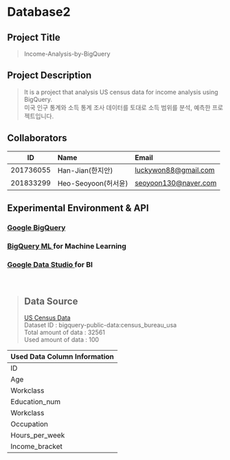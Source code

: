 # Database2
## Project Title 
> Income-Analysis-by-BigQuery

## Project Description
> It is a project that analysis US census data for income analysis using BigQuery.<br>
> 미국 인구 통계와 소득 통계 조사 데이터를 토대로 소득 범위를 분석, 예측한 프로젝트입니다. <br>

## Collaborators
| ID         | Name                 | Email                      |
| ---------- | :------------------- | :------------------------- |
| 201736055  | Han-Jian(한지안)     | luckywon88@gmail.com       |
| 201833299  | Heo-Seoyoon(허서윤)   | seoyoon130@naver.com       |

## Experimental Environment & API
<h3> <a href = "https://cloud.google.com/bigquery/what-is-bigquery?hl=ko&_ga=2.180202913.-466054852.1631244540&_gac=1.255702394.1638359937.Cj0KCQiA15yNBhDTARIsAGnwe0WTEyfxWjWycZYzVRczs5wTWBX5CEEeFlEYiDOIDTYJyhp52fz0T_oaAlhOEALw_wcB"> Google BigQuery </a> </h3>

<h3> <a href = "https://cloud.google.com/bigquery-ml/docs?hl=ko"> BigQuery ML </a> for Machine Learning </h3>
<h3> <a href = "https://marketingplatform.google.com/about/data-studio/"> Google Data Studio </a> for BI</h3>
<br>

>
> Data Source <br>
> ----
> <a href="https://console.cloud.google.com/marketplace/product/united-states-census-bureau/us-census-data?project=instant-voyager-332714"> US Census Data </a><br>
> Dataset ID : bigquery-public-data:census_bureau_usa <br>
> Total amount of data : 32561 <br>
> Used amount of data : 100
> 
> 
| Used Data Column Information |          
| ---------------- | 
| ID         |
| Age              | 
| Workclass        | 
| Education_num    | 
| Workclass        | 
| Occupation       | 
| Hours_per_week   | 
| Income_bracket   | 

